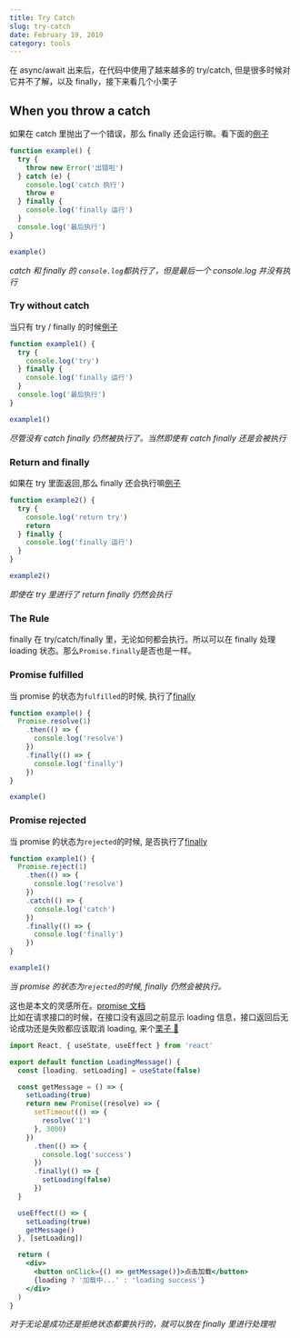 ```yaml
---
title: Try Catch
slug: try-catch
date: February 19, 2019
category: tools
---
```


在 async/await 出来后，在代码中使用了越来越多的 try/catch, 但是很多时候对它并不了解，以及 finally，接下来看几个小栗子

## When you throw a catch

如果在 catch 里抛出了一个错误，那么 finally 还会运行嘛。看下面的[例子](https://codepen.io/anon/pen/LqMoJd?editors=1111)

```jsx
function example() {
  try {
    throw new Error('出错啦')
  } catch (e) {
    console.log('catch 执行')
    throw e
  } finally {
    console.log('finally 运行')
  }
  console.log('最后执行')
}

example()
```

_catch 和 finally 的 `console.log`都执行了，但是最后一个 console.log 并没有执行_

### Try without catch

当只有 try / finally 的时候[例子](https://codepen.io/anon/pen/LqMoJd?editors=1111)

```jsx
function example1() {
  try {
    console.log('try')
  } finally {
    console.log('finally 运行')
  }
  console.log('最后执行')
}

example1()
```

_尽管没有 catch finally 仍然被执行了。当然即使有 catch finally 还是会被执行_

### Return and finally

如果在 try 里面返回,那么 finally 还会执行嘛[例子](https://codepen.io/anon/pen/LqMoJd?editors=1111)

```jsx
function example2() {
  try {
    console.log('return try')
    return
  } finally {
    console.log('finally 运行')
  }
}

example2()
```

_即使在 try 里进行了 return finally 仍然会执行_

### The Rule

finally 在 try/catch/finally 里，无论如何都会执行。所以可以在 finally 处理 loading 状态。那么`Promise.finally`是否也是一样。

### Promise fulfilled

当 promise 的状态为`fulfilled`的时候, 执行了[finally](https://codepen.io/anon/pen/BMvgdK?editors=1112)

```jsx
function example() {
  Promise.resolve(1)
    .then(() => {
      console.log('resolve')
    })
    .finally(() => {
      console.log('finally')
    })
}

example()
```

### Promise rejected

当 promise 的状态为`rejected`的时候, 是否执行了[finally](https://codepen.io/anon/pen/BMvgdK?editors=1112)

```jsx
function example1() {
  Promise.reject(1)
    .then(() => {
      console.log('resolve')
    })
    .catch(() => {
      console.log('catch')
    })
    .finally(() => {
      console.log('finally')
    })
}

example1()
```

_当 promise 的状态为`rejected`的时候, finally 仍然会被执行。_

这也是本文的灵感所在。[promise 文档](https://developer.mozilla.org/zh-CN/docs/Web/JavaScript/Reference/Global_Objects/Promise)  
比如在请求接口的时候，在接口没有返回之前显示 loading 信息，接口返回后无论成功还是失败都应该取消 loading, 来个[栗子 🌰](https://codesandbox.io/s/v10k0xyqwl)

```jsx
import React, { useState, useEffect } from 'react'

export default function LoadingMessage() {
  const [loading, setLoading] = useState(false)

  const getMessage = () => {
    setLoading(true)
    return new Promise((resolve) => {
      setTimeout(() => {
        resolve('1')
      }, 3000)
    })
      .then(() => {
        console.log('success')
      })
      .finally(() => {
        setLoading(false)
      })
  }

  useEffect(() => {
    setLoading(true)
    getMessage()
  }, [setLoading])

  return (
    <div>
      <button onClick={() => getMessage()}>点击加载</button>
      {loading ? '加载中...' : 'loading success'}
    </div>
  )
}
```

_对于无论是成功还是拒绝状态都要执行的，就可以放在 finally 里进行处理啦_

